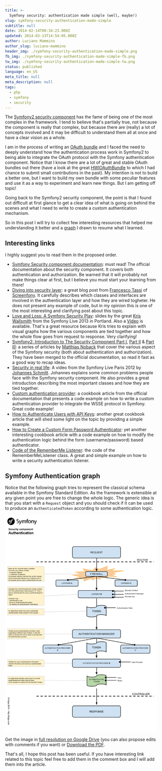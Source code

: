 ```yaml
---
title: >-
  Symfony security: authentication made simple (well, maybe!)
slug: symfony-security-authentication-made-simple
subtitle: null
date: 2014-02-14T00:34:23.000Z
updated: 2014-03-13T14:54:05.000Z
author: Luciano Mammino
author_slug: luciano-mammino
header_img: ./symfony-security-authentication-made-simple.png
fb_img: ./symfony-security-authentication-made-simple-fb.png
tw_img: ./symfony-security-authentication-made-simple-tw.png
status: published
language: en_US
meta_title: null
meta_description: null
tags:
  - php
  - symfony
  - security
---
```


The [Symfony2 security component](http://symfony.com/doc/current/components/security/introduction.html) has the fame of being one of the most complex in the framework. I tend to believe that's partially true, not because the component is really that complex, but because there are (really) a lot of concepts involved and it may be difficult to understand them all at once and have a clear vision as a whole.

I am in the process of writing an [OAuth bundle](https://github.com/Oryzone/OryzoneOauthBundle) and I faced the need to deeply understand how the authentication process work in Symfony2 to being able to integrate the OAuth protocol with the Symfony authentication component.
Notice that I know there are a lot of great and stable OAuth bundles out there (have a look at the great [HWIOAuthBundle](https://github.com/hwi/HWIOAuthBundle) to which I had chance to submit small contributions in the past). My intention is not to build a better one, but I want to build my own bundle with some peculiar features and use it as a way to experiment and learn new things. But I am getting off topic!

Going back to the Symfony2 security component, the point is that I found out difficult at first glance to get a clear idea of what is going on behind the scenes and what I need to write to create a custom authentication mechanism.

So in this post I will try to collect few interesting resources that helped me understanding it better and a [graph](#symfony-authentication-graph) I drawn to resume what I learned.

## Interesting links

I highly suggest you to read them in the proposed order.

- [Symfony Security component documentation](http://symfony.com/doc/current/components/security/introduction.html): must read! The official documentation about the security component. It covers both authentication and authorization. Be warned that it will probably not make things clear at first, but I believe you must start your learning from there!
- [Diving into security layer](http://www.screenfony.com/blog/symfony-custom-authentication-provider): a great blog post from [Francesco Tassi](http://www.ftassi.com/) of [Screenfony](http://www.screenfony.com/). It carefully describes which classes and interfaces are involved in the authentication layer and how they are wired togheter. He does not present any example of code, but in my opinion this is one of the most interesting and clarifying post about this topic.
- [Love and Loss: A Symfony Security Play](http://www.slideshare.net/kriswallsmith/love-and-loss-a-symfony-security-play): slides by the great [Kris Wallsmith](http://kriswallsmith.net/) from the Symfony Live 2013 in Portland. Also a [Video](http://kriswallsmith.net/post/56350579294/video-of-the-tech-talk-love-loss-a-symfony) is available. That's a great resource because Kris tries to explain with visual graphs how the various components are tied together and how the whole flow goes from request to response. Very clarifying!
- [Symfony2: Introduction to The Security Component Part I](http://php-and-symfony.matthiasnoback.nl/2012/07/symfony2-introduction-to-the-security-component-part-i/), [Part II](http://php-and-symfony.matthiasnoback.nl/2012/08/symfony2-introduction-to-the-security-component-part-ii/) & [Part III](http://php-and-symfony.matthiasnoback.nl/2012/09/symfony2-introduction-to-the-security-component-part-iii/): a series of articles by [Matthias Noback](http://php-and-symfony.matthiasnoback.nl/) that cover the various aspect of the Symfony security (both about authentication and authorization). They have been merged to the official documentation, so read it fast as a good way to recap ideas.
- [Security in real life](http://symfony.com/video/1/security-in-real-life/English): A video from the Symfony Live Paris 2012 by [Johannes Schmitt](http://jmsyst.com/blog/). Johannes explains some common problems people face with the Symfony security component. He also provides a great introduction describing the most important classes and how they are tied together.
- [Custom authentication provider](http://symfony.com/doc/current/cookbook/security/custom_authentication_provider.html): a cookbook article from the official documentation that presents a code example on how to write a custom authentication provider to integrate the WSSE protocol in Symfony. Great code example!
- [How to Authenticate Users with API Keys](http://symfony.com/doc/current/cookbook/security/api_key_authentication.html): another great cookbook article that will shed some light on the topic by providing a simple example.
- [How to Create a Custom Form Password Authenticator](http://symfony.com/doc/current/cookbook/security/custom_password_authenticator.html): yet another interesting cookbook article with a code example on how to modify the authentication logic behind the form (username/password) based authenticator.
- [Code of the RememberMe Listener](https://github.com/symfony/symfony/blob/master/src/Symfony/Component/Security/Http/Firewall/RememberMeListener.php): the code of the RememberMeListener class. A great and simple example on how to write a security authentication listener.

## Symfony Authentication graph

Notice that the following graph tries to represent the classical schema available in the Symfony Standard Edition. As the framework is extensible at any given point you are free to change the whole logic. The generic idea is that you start with a `Request` object and you should check if it can be used to produce an `AuthenticatedToken` according to some authentication logic.

[![Symfony Authentication chart](./symfony_security_component_authentication_flow.png)](https://docs.google.com/drawings/d/1uTA7gQZ5IEV51Nv-HKR98sKWQNBUhEm0PPueJcoRW7c/edit?usp=sharing)

Get the image in [full resolution on Google Drive](https://docs.google.com/drawings/d/1uTA7gQZ5IEV51Nv-HKR98sKWQNBUhEm0PPueJcoRW7c/edit?usp=sharing) (you can also propose edits with comments if you want) or [Download the PDF](./symfony_security_component_authentication_flow.pdf).

That's all, I hope this post has been useful. If you have interesting link related to this topic feel free to add them in the comment box and I will add them into the article.

